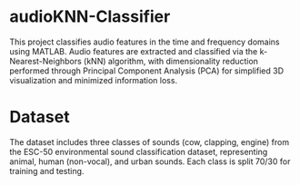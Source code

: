 # audioKNN-Classifier
This project classifies audio features in the time and frequency domains using MATLAB. Audio features are extracted and classified via the k-Nearest-Neighbors (kNN) algorithm, with dimensionality reduction performed through Principal Component Analysis (PCA) for simplified 3D visualization and minimized information loss.
# Dataset
The dataset includes three classes of sounds (cow, clapping, engine) from the ESC-50 environmental sound classification dataset, representing animal, human (non-vocal), and urban sounds. Each class is split 70/30 for training and testing.
